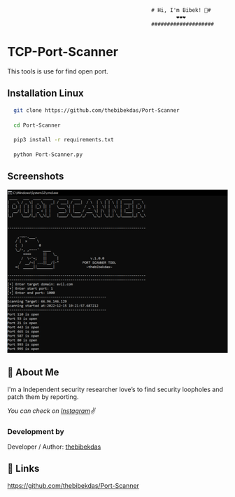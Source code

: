 
                                                  # Hi, I'm Bibek! 👋#
                                                          ❤❤️❤
                                                  ####################

#  TCP-Port-Scanner

This tools is use for find open port.

## Installation Linux

```bash
  git clone https://github.com/thebibekdas/Port-Scanner

  cd Port-Scanner

  pip3 install -r requirements.txt

  python Port-Scanner.py

```
    

## Screenshots

![App Screenshot](https://raw.githubusercontent.com/thebibekdas/Port-Scanner/master/pscanner.PNG)



## 🚀 About Me 
I'm a Independent security researcher love’s to find
security loopholes and patch them by reporting.

 *You can check on [Instagram](https://www.instagram.com/thebibekdas/)✌*


### Development by

Developer / Author: [thebibekdas](https://www.instagram.com/thebibekdas/)


## 🔗 Links
https://github.com/thebibekdas/Port-Scanner


